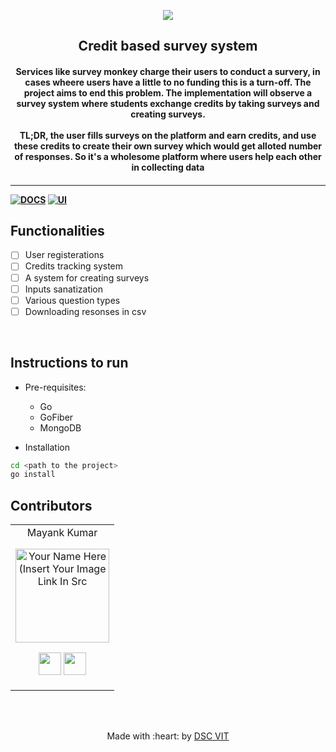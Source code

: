 
<p align="center">
<a href="https://dscvit.com">
	<img src="https://user-images.githubusercontent.com/30529572/72455010-fb38d400-37e7-11ea-9c1e-8cdeb5f5906e.png" />
</a>
	<h2 align="center"> Credit based survey system </h2>
	<h4 align="center">
Services like survey monkey charge their users to conduct a survery, in cases wheere users have a little to no funding this is a turn-off. The project aims to end this problem. The implementation will observe a survey system where students exchange credits by taking surveys and creating surveys. <br><br>
TL;DR, the user fills surveys on the platform and earn credits, and use these credits to create their own survey which would get alloted number of responses. So it's a wholesome platform where users help each other in collecting data
	<h4>
</p>

---
[![DOCS](https://img.shields.io/badge/Documentation-see%20docs-green?style=flat-square&logo=appveyor)](_) 
  [![UI ](https://img.shields.io/badge/User%20Interface-Link%20to%20UI-orange?style=flat-square&logo=appveyor)](_)


## Functionalities
- [ ]  User registerations
- [ ]  Credits tracking system
- [ ]  A system for creating surveys
- [ ]  Inputs sanatization
- [ ]  Various question types
- [ ]  Downloading resonses in csv
<br>


## Instructions to run

* Pre-requisites:
	-  Go
	-  GoFiber
	- MongoDB

* Installation
```bash
cd <path to the project>
go install
```


## Contributors

<table>
<tr align="center">


<td>
Mayank Kumar
<p align="center">
<img src = "https://dscvit.com/images/techteam/mayank.jpg" width="150" height="150" alt="Your Name Here (Insert Your Image Link In Src">
</p>
<p align="center">
<a href = "https://github.com/mayankkumar2"><img src = "http://www.iconninja.com/files/241/825/211/round-collaboration-social-github-code-circle-network-icon.svg" width="36" height = "36"/></a>
<a href = "https://www.linkedin.com/in/mayank-kumar-855b0821/">
<img src = "http://www.iconninja.com/files/863/607/751/network-linkedin-social-connection-circular-circle-media-icon.svg" width="36" height="36"/>
</a>
</p>
</td>
</tr>
  </table>

<br>
<br>

<p align="center">
	Made with :heart: by <a href="https://dscvit.com">DSC VIT</a>
</p>

